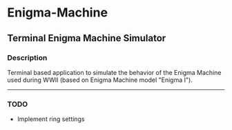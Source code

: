 # Enigma-Machine
Terminal Enigma Machine Simulator
---------------
### Description
   Terminal based application to simulate the behavior of the Enigma Machine used during WWII (based on Enigma Machine model "Enigma I").

---------------

### TODO
   
   - Implement ring settings
